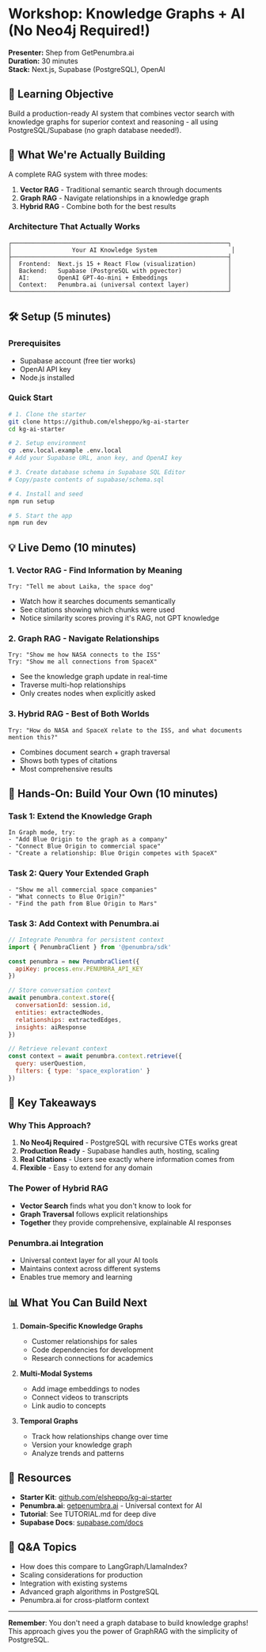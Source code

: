# Workshop: Knowledge Graphs + AI (No Neo4j Required!)
**Presenter:** Shep from GetPenumbra.ai  
**Duration:** 30 minutes  
**Stack:** Next.js, Supabase (PostgreSQL), OpenAI

## 🎯 Learning Objective
Build a production-ready AI system that combines vector search with knowledge graphs for superior context and reasoning - all using PostgreSQL/Supabase (no graph database needed!).

## 🧠 What We're Actually Building

A complete RAG system with three modes:
1. **Vector RAG** - Traditional semantic search through documents
2. **Graph RAG** - Navigate relationships in a knowledge graph
3. **Hybrid RAG** - Combine both for the best results

### Architecture That Actually Works
```
┌─────────────────────────────────────────────────────────────┐
│                 Your AI Knowledge System                     │
├─────────────────────────────────────────────────────────────┤
│  Frontend:  Next.js 15 + React Flow (visualization)         │
│  Backend:   Supabase (PostgreSQL with pgvector)             │
│  AI:        OpenAI GPT-4o-mini + Embeddings                 │
│  Context:   Penumbra.ai (universal context layer)           │
└─────────────────────────────────────────────────────────────┘
```

## 🛠️ Setup (5 minutes)

### Prerequisites
- Supabase account (free tier works)
- OpenAI API key
- Node.js installed

### Quick Start
```bash
# 1. Clone the starter
git clone https://github.com/elsheppo/kg-ai-starter
cd kg-ai-starter

# 2. Setup environment
cp .env.local.example .env.local
# Add your Supabase URL, anon key, and OpenAI key

# 3. Create database schema in Supabase SQL Editor
# Copy/paste contents of supabase/schema.sql

# 4. Install and seed
npm run setup

# 5. Start the app
npm run dev
```

## 💡 Live Demo (10 minutes)

### 1. Vector RAG - Find Information by Meaning
```
Try: "Tell me about Laika, the space dog"
```
- Watch how it searches documents semantically
- See citations showing which chunks were used
- Notice similarity scores proving it's RAG, not GPT knowledge

### 2. Graph RAG - Navigate Relationships
```
Try: "Show me how NASA connects to the ISS"
Try: "Show me all connections from SpaceX"
```
- See the knowledge graph update in real-time
- Traverse multi-hop relationships
- Only creates nodes when explicitly asked

### 3. Hybrid RAG - Best of Both Worlds
```
Try: "How do NASA and SpaceX relate to the ISS, and what documents mention this?"
```
- Combines document search + graph traversal
- Shows both types of citations
- Most comprehensive results

## 🔨 Hands-On: Build Your Own (10 minutes)

### Task 1: Extend the Knowledge Graph
```
In Graph mode, try:
- "Add Blue Origin to the graph as a company"
- "Connect Blue Origin to commercial space"
- "Create a relationship: Blue Origin competes with SpaceX"
```

### Task 2: Query Your Extended Graph
```
- "Show me all commercial space companies"
- "What connects to Blue Origin?"
- "Find the path from Blue Origin to Mars"
```

### Task 3: Add Context with Penumbra.ai
```javascript
// Integrate Penumbra for persistent context
import { PenumbraClient } from '@penumbra/sdk'

const penumbra = new PenumbraClient({
  apiKey: process.env.PENUMBRA_API_KEY
})

// Store conversation context
await penumbra.context.store({
  conversationId: session.id,
  entities: extractedNodes,
  relationships: extractedEdges,
  insights: aiResponse
})

// Retrieve relevant context
const context = await penumbra.context.retrieve({
  query: userQuestion,
  filters: { type: 'space_exploration' }
})
```

## 🎯 Key Takeaways

### Why This Approach?
1. **No Neo4j Required** - PostgreSQL with recursive CTEs works great
2. **Production Ready** - Supabase handles auth, hosting, scaling
3. **Real Citations** - Users see exactly where information comes from
4. **Flexible** - Easy to extend for any domain

### The Power of Hybrid RAG
- **Vector Search** finds what you don't know to look for
- **Graph Traversal** follows explicit relationships
- **Together** they provide comprehensive, explainable AI responses

### Penumbra.ai Integration
- Universal context layer for all your AI tools
- Maintains context across different systems
- Enables true memory and learning

## 📊 What You Can Build Next

1. **Domain-Specific Knowledge Graphs**
   - Customer relationships for sales
   - Code dependencies for development
   - Research connections for academics

2. **Multi-Modal Systems**
   - Add image embeddings to nodes
   - Connect videos to transcripts
   - Link audio to concepts

3. **Temporal Graphs**
   - Track how relationships change over time
   - Version your knowledge graph
   - Analyze trends and patterns

## 🔗 Resources

- **Starter Kit**: [github.com/elsheppo/kg-ai-starter](https://github.com/elsheppo/kg-ai-starter)
- **Penumbra.ai**: [getpenumbra.ai](https://getpenumbra.ai) - Universal context for AI
- **Tutorial**: See TUTORIAL.md for deep dive
- **Supabase Docs**: [supabase.com/docs](https://supabase.com/docs)

## 💬 Q&A Topics
- How does this compare to LangGraph/LlamaIndex?
- Scaling considerations for production
- Integration with existing systems
- Advanced graph algorithms in PostgreSQL
- Penumbra.ai for cross-platform context

---

**Remember**: You don't need a graph database to build knowledge graphs! This approach gives you the power of GraphRAG with the simplicity of PostgreSQL.